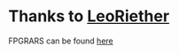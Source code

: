 Thanks to [LeoRiether](https://github.com/LeoRiether)
=========================================================
FPGRARS can be found [here](https://github.com/LeoRiether/FPGRARS)